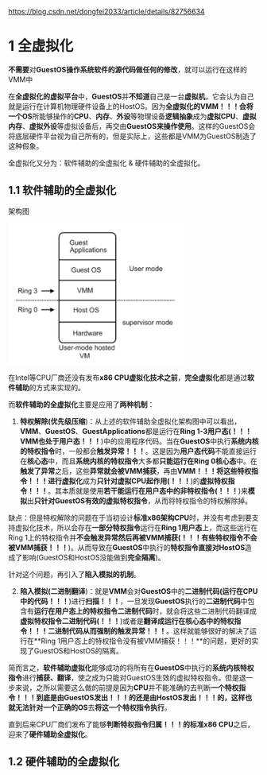 https://blog.csdn.net/dongfei2033/article/details/82756634

# 1 全虚拟化

**不需要**对**GuestOS操作系统软件的源代码做任何的修改**，就可以运行在这样的VMM中

在**全虚拟化的虚拟平台**中，**GuestOS**并**不知道**自己是一台**虚拟机**，它会认为自己就是运行在计算机物理硬件设备上的HostOS。因为**全虚拟化的VMM！！！**会将一个**OS**所能够操作的**CPU**、**内存**、**外设**等物理设备**逻辑抽象**成为**虚拟CPU**、**虚拟内存**、**虚拟外设**等虚拟设备后，再交由**GuestOS来操作使用**。这样的GuestOS会将底层硬件平台视为自己所有的，但是实际上，这些都是VMM为GuestOS制造了这种假象。

全虚拟化又分为：软件辅助的全虚拟化 & 硬件辅助的全虚拟化。

## 1.1 软件辅助的全虚拟化

架构图

![config](./images/12.png)

在Intel等CPU厂商还没有发布**x86 CPU虚拟化技术之前**，**完全虚拟化**都是通过**软件辅助**的方式来实现的。

而**软件辅助的全虚拟化**主要是应用了**两种机制**：

1. **特权解除(优先级压缩**)：从上述的软件辅助全虚拟化架构图中可以看出，**VMM**、**GuestOS**、**GuestApplications**都是运行在**Ring 1-3用户态(！！！VMM也处于用户态！！！**)中的应用程序代码。当在**GuestOS**中执行**系统内核的特权指令**时，一般都会**触发异常！！！**。这是因为**用户态代码**不能直接运行在**核心态**中，而且**系统内核的特权指令**大多都**只能运行在Ring 0核心态**中。在**触发了异常**之后，这些**异常就会被VMM捕获**，再由**VMM！！！**将这些**特权指令！！！**进行**虚拟化**成为**只针对虚拟CPU起作用(！！！**)的**虚拟特权指令！！！**。其本质就是使用**若干能运行在用户态中的非特权指令(！！！**)来**模拟**出**只针对GuestOS有效的虚拟特权指令**，从而将特权指令的特权解除掉。

缺点：但是特权解除的问题在于当初设计**标准x86架构CPU**时，并没有考虑到要支持虚拟化技术，所以会存在**一部分特权指令**运行在**Ring 1用户态**上，而这些运行在Ring 1上的特权指令并**不会触发异常然后再被VMM捕获(！！！有些特权指令不会被VMM捕获！！！**)。从而导致在**GuestOS**中执行的**特权指令直接对HostOS**造成了影响(GuestOS和HostOS没能做到**完全隔离**)。

针对这个问题，再引入了**陷入模拟的机制**。

2. **陷入模拟(二进制翻译**)：就是**VMM**会对**GuestOS**中的**二进制代码(运行在CPU中的代码！！！**)进行**扫描！！！**，一旦发现**GuestOS**执行的**二进制代码**中包含有**运行在用户态上的特权指令二进制代码**时，就会将这些二进制代码翻译成**虚拟特权指令二进制代码(！！！**)或者是**翻译成运行在核心态中的特权指令！！！二进制代码从而强制的触发异常！！！**。这样就能够很好的解决了运行在**Ring 1用户态上的特权指令没有被VMM捕获！！！**的问题，更好的实现了GuestOS和HostOS的隔离。

简而言之，**软件辅助虚拟化**能够成功的将所有在**GuestOS**中执行的**系统内核特权指令**进行**捕获、翻译**，使之成为只能对GuestOS生效的虚拟特权指令。但是退一步来说，之所以需要这么做的前提是因为**CPU**并不能准确的去判断**一个特权指令！！！**到底是由**GuestOS发出！！！**的还是由**HostOS发出！！！**的，这样也就**无法针对一个正确的OS**去**将这一个特权指令执行**。

直到后来CPU厂商们发布了能够**判断特权指令归属！！！**的**标准x86 CPU**之后，迎来了**硬件辅助全虚拟化**。

## 1.2 硬件辅助的全虚拟化



